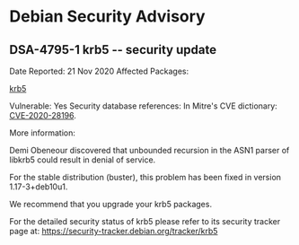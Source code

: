 
Debian Security Advisory
========================


DSA-4795-1 krb5 -- security update
----------------------------------



Date Reported:
21 Nov 2020
Affected Packages:

[krb5](https://packages.debian.org/src:krb5)

Vulnerable:
Yes
Security database references:
In Mitre's CVE dictionary: [CVE-2020-28196](https://security-tracker.debian.org/tracker/CVE-2020-28196).  

More information:

Demi Obeneour discovered that unbounded recursion in the ASN1 parser
of libkrb5 could result in denial of service.


For the stable distribution (buster), this problem has been fixed in
version 1.17-3+deb10u1.


We recommend that you upgrade your krb5 packages.


For the detailed security status of krb5 please refer to
its security tracker page at:
<https://security-tracker.debian.org/tracker/krb5>





